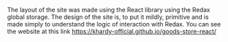 The layout of the site was made using the React library using the Redax global storage.
The design of the site is, to put it mildly, primitive and is made simply to understand the logic of interaction with Redax.
 You can see the website at this link https://khardy-official.github.io/goods-store-react/